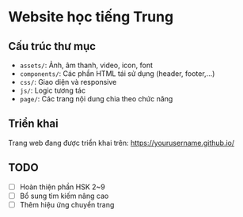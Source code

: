 # Website học tiếng Trung

## Cấu trúc thư mục

- `assets/`: Ảnh, âm thanh, video, icon, font
- `components/`: Các phần HTML tái sử dụng (header, footer,...)
- `css/`: Giao diện và responsive
- `js/`: Logic tương tác
- `page/`: Các trang nội dung chia theo chức năng

## Triển khai
Trang web đang được triển khai trên: https://yourusername.github.io/

## TODO
- [ ] Hoàn thiện phần HSK 2~9
- [ ] Bổ sung tìm kiếm nâng cao
- [ ] Thêm hiệu ứng chuyển trang
